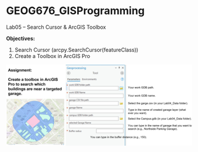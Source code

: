 # GEOG676_GISProgramming

Lab05 –  Search Cursor & ArcGIS Toolbox

**Objectives:**
1. Search Cursor (arcpy.SearchCursor(featureClass))
2. Create a Toolbox in ArcGIS Pro

![jpg](image.jpg) 


